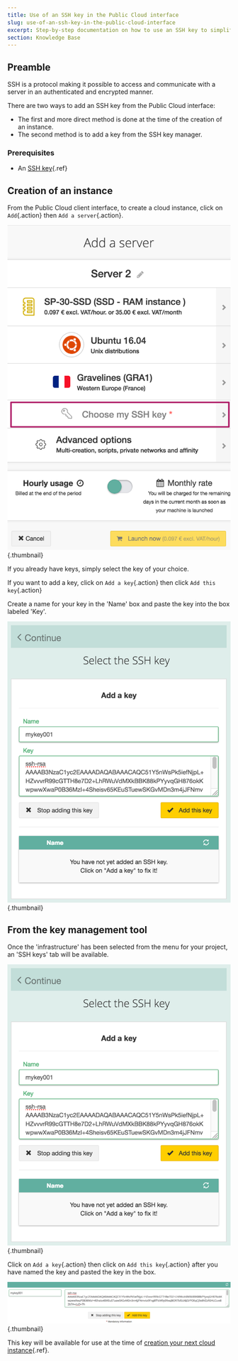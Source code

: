```yaml
---
title: Use of an SSH key in the Public Cloud interface
slug: use-of-an-ssh-key-in-the-public-cloud-interface
excerpt: Step-by-step documentation on how to use an SSH key to simplify access to cloud servers
section: Knowledge Base
---
```



## Preamble
SSH is a protocol making it possible to access and communicate with a server in an authenticated and encrypted manner.

There are two ways to add an SSH key from the Public Cloud interface:

- The first and more direct method is done at the time of the creation of an instance.
- The second method is to add a key from the SSH key manager.


### Prerequisites
- An [SSH key](../howto_create_an_ssh_key/guide.en-gb.md){.ref}


## Creation of an instance
From the Public Cloud client interface, to create a cloud instance, click on `Add`{.action} then `Add a server`{.action}.


![Add a server](images/add_a_server.png){.thumbnail}

If you already have keys, simply select the key of your choice.

If you want to add a key, click on `Add a key`{.action} then click `Add this key`{.action}

Create a name for your key in the 'Name' box and paste the key into the box labeled 'Key'.


![Add a key](images/add_a_key.png){.thumbnail}


## From the key management tool
Once the 'infrastructure' has been selected from the menu for your project, an 'SSH keys' tab will be available.


![Add a key](images/add_a_key.png){.thumbnail}

Click on `Add a key`{.action} then click on `Add this key`{.action} after you have named the key and pasted the key in the box.


![Add a key](images/add_a_key2.png){.thumbnail}

This key will be available for use at the time of [creation your next cloud instance](../first_steps_start_my_first_server_within_3_minutes/guide.en-gb.md){.ref}.